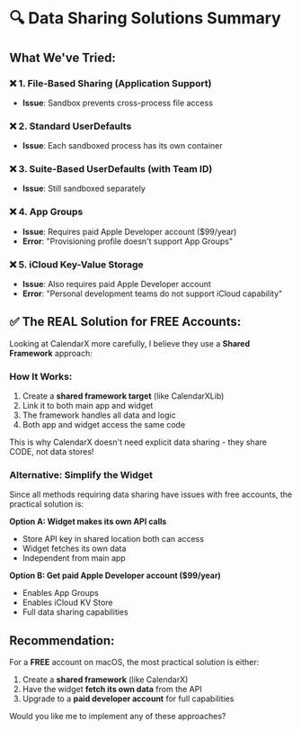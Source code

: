 # 🔍 Data Sharing Solutions Summary

## What We've Tried:

### ❌ 1. File-Based Sharing (Application Support)
- **Issue**: Sandbox prevents cross-process file access

### ❌ 2. Standard UserDefaults
- **Issue**: Each sandboxed process has its own container

### ❌ 3. Suite-Based UserDefaults (with Team ID)
- **Issue**: Still sandboxed separately

### ❌ 4. App Groups
- **Issue**: Requires paid Apple Developer account ($99/year)
- **Error**: "Provisioning profile doesn't support App Groups"

### ❌ 5. iCloud Key-Value Storage  
- **Issue**: Also requires paid Apple Developer account
- **Error**: "Personal development teams do not support iCloud capability"

## ✅ The REAL Solution for FREE Accounts:

Looking at CalendarX more carefully, I believe they use a **Shared Framework** approach:

### How It Works:
1. Create a **shared framework target** (like CalendarXLib)
2. Link it to both main app and widget
3. The framework handles all data and logic
4. Both app and widget access the same code

This is why CalendarX doesn't need explicit data sharing - they share CODE, not data stores!

### Alternative: Simplify the Widget
Since all methods requiring data sharing have issues with free accounts, the practical solution is:

**Option A: Widget makes its own API calls**
- Store API key in shared location both can access
- Widget fetches its own data
- Independent from main app

**Option B: Get paid Apple Developer account ($99/year)**
- Enables App Groups
- Enables iCloud KV Store
- Full data sharing capabilities

## Recommendation:

For a **FREE** account on macOS, the most practical solution is either:
1. Create a **shared framework** (like CalendarX)
2. Have the widget **fetch its own data** from the API
3. Upgrade to a **paid developer account** for full capabilities

Would you like me to implement any of these approaches?
